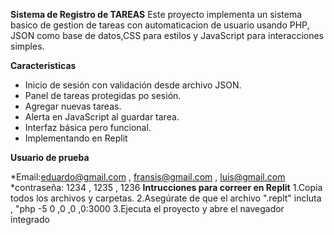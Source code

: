 **Sistema de Registro de TAREAS**
Este proyecto implementa un sistema basico de gestion de tareas con automaticacion de usuario usando  PHP, JSON como base de datos,CSS para estilos y JavaScript para interacciones simples.

**Caracteristicas**

* Inicio de sesión con validación desde archivo JSON.
* Panel de tareas protegidas po sesión.
* Agregar nuevas tareas.
* Alerta en JavaScript al guardar tarea.
* Interfaz básica pero funcional.
* Implementando en Replit

**Usuario de prueba**

*Email:eduardo@gmail.com , fransis@gmail.com , luis@gmail.com
*contraseña: 1234 , 1235 , 1236
**Intrucciones para correer en Replit**
1.Copia todos los archivos y carpetas.
2.Asegúrate de que el archivo ".replt" incluta , "php -5 0 ,0 ,0 ,0:3000 3.Ejecuta el proyecto y abre el navegador integrado